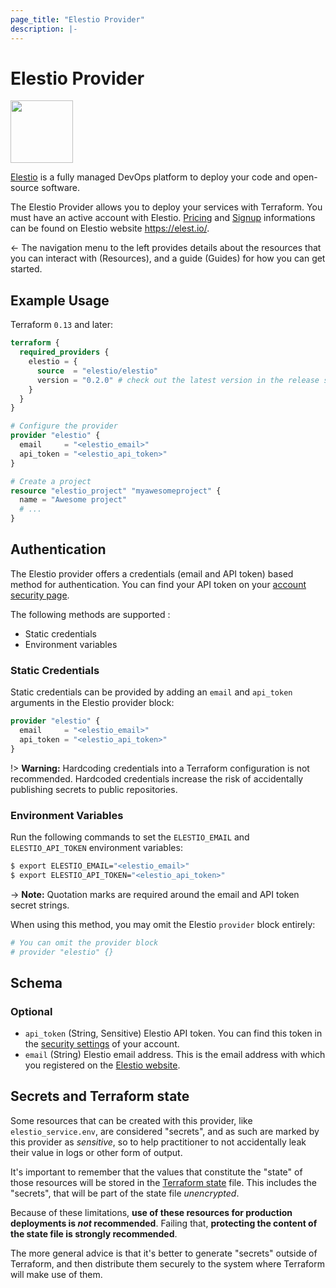 ```yaml
---
page_title: "Elestio Provider"
description: |-
---
```


# Elestio Provider

<img src="https://elest.io/images/elestio.svg" width="100" height="100" />

[Elestio](https://elest.io/) is a fully managed DevOps platform to deploy your code and open-source software.

The Elestio Provider allows you to deploy your services with Terraform.
You must have an active account with Elestio.
[Pricing](https://elest.io/pricing) and [Signup](https://dash.elest.io/signup) informations can be found on Elestio website https://elest.io/.

&larr; The navigation menu to the left provides details about the resources that you can interact with (Resources), and a guide (Guides) for how you can get started.

## Example Usage

Terraform `0.13` and later:

```terraform
terraform {
  required_providers {
    elestio = {
      source  = "elestio/elestio"
      version = "0.2.0" # check out the latest version in the release section
    }
  }
}

# Configure the provider
provider "elestio" {
  email     = "<elestio_email>"
  api_token = "<elestio_api_token>"
}

# Create a project
resource "elestio_project" "myawesomeproject" {
  name = "Awesome project"
  # ...
}
```

## Authentication

The Elestio provider offers a credentials (email and API token) based method for authentication.
You can find your API token on your [account security page](https://dash.elest.io/account/security).

The following methods are supported :

- Static credentials
- Environment variables

### Static Credentials

Static credentials can be provided by adding an `email` and `api_token` arguments in the Elestio provider block:

```terraform
provider "elestio" {
  email     = "<elestio_email>"
  api_token = "<elestio_api_token>"
}
```

!> **Warning:** Hardcoding credentials into a Terraform configuration is not recommended. Hardcoded credentials increase the risk of accidentally publishing secrets to public repositories.

### Environment Variables

Run the following commands to set the `ELESTIO_EMAIL` and `ELESTIO_API_TOKEN` environment variables:

```sh
$ export ELESTIO_EMAIL="<elestio_email>"
$ export ELESTIO_API_TOKEN="<elestio_api_token>"
```

-> **Note:** Quotation marks are required around the email and API token secret strings.

When using this method, you may omit the Elestio `provider` block entirely:

```terraform
# You can omit the provider block
# provider "elestio" {}
```

<!-- schema generated by tfplugindocs -->
## Schema

### Optional

- `api_token` (String, Sensitive) Elestio API token. You can find this token in the [security settings](https://dash.elest.io/account/security) of your account.
- `email` (String) Elestio email address. This is the email address with which you registered on the [Elestio website](https://dash.elest.io/).

## Secrets and Terraform state

Some resources that can be created with this provider, like `elestio_service.env`, are
considered "secrets", and as such are marked by this provider as _sensitive_, so to
help practitioner to not accidentally leak their value in logs or other form of output.

It's important to remember that the values that constitute the "state" of those
resources will be stored in the [Terraform state](https://www.terraform.io/language/state) file.
This includes the "secrets", that will be part of the state file *unencrypted*.

Because of these limitations, **use of these resources for production deployments is _not_ recommended**.
Failing that, **protecting the content of the state file is strongly recommended**.

The more general advice is that it's better to generate "secrets" outside of Terraform,
and then distribute them securely to the system where Terraform will make use of them.